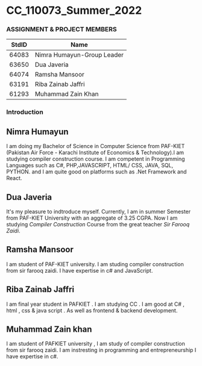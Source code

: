 # CC_110073_Summer_2022 #
### ASSIGNMENT & PROJECT MEMBERS ###
StdID | Name
------------ | -------------
64083 | Nimra Humayun-Group Leader
63650 | Dua Javeria
64074 | Ramsha Mansoor
63191 | Riba Zainab Jaffri
61293 | Muhammad Zain Khan

### Introduction ###

## Nimra Humayun ##

I am doing my Bachelor of Science in Computer Science from PAF-KIET (Pakistan Air Force - Karachi Institute of Economics & Technology).I am studying compiler construction course. I am competent in Programming Languages such as C#, PHP,JAVASCRIPT, HTML/ CSS, JAVA, SQL, PYTHON. and I am quite good on platforms such as .Net Framework and React.

## Dua Javeria ##

It's my pleasure to indtroduce myself. Currently, I am in summer Semester from PAF-KIET University with an aggregate of 3.25 CGPA. Now I am studying *Compiler Construction* Course from the great  teacher *Sir Farooq Zaidi*.

## Ramsha Mansoor ##

I am student of PAF-KIET university. I am studing compiler construction from sir farooq zaidi. I have expertise in c# and JavaScript.

## Riba Zainab Jaffri ##

I am final year student in PAFKIET . I am studying CC . I am good at C# , html , css & java script . As well as frontend & backend development.

## Muhammad Zain khan ##
I am student of PAFKIET university , I am study of compiler construction from sir farooq zaidi.
I am instresting in programming and entrepreneurship 
I have expertise in c#.


